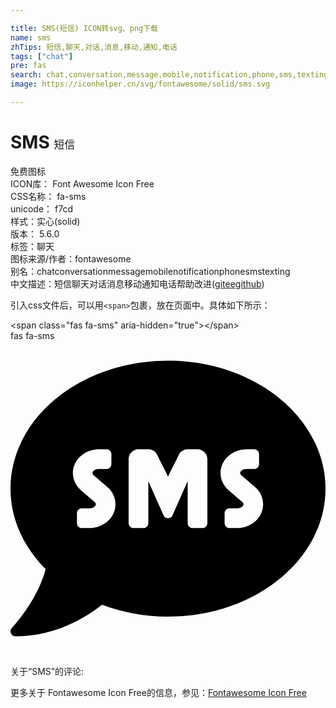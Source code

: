 ```yaml
---

title: SMS(短信) ICON转svg、png下载
name: sms
zhTips: 短信,聊天,对话,消息,移动,通知,电话
tags: ["chat"]
pre: fas
search: chat,conversation,message,mobile,notification,phone,sms,texting
image: https://iconhelper.cn/svg/fontawesome/solid/sms.svg

---
```


# SMS  <small style="font-size: 60%;font-weight: 100">短信</small>


<div class="detail-page">
<p>
<span><span class="badge-success badge">免费图标</span> </span>
<br/>
<span>
ICON库：
<span class="badge-secondary badge">Font Awesome Icon Free</span> 
</span>
<br/>
<span>
CSS名称：
<span class="badge-secondary badge">fa-sms</span> 
</span>
<br/>
<span>
unicode：
<span class="badge-secondary badge">f7cd</span> 
<copy-btn content='f7cd' btn-title=""></copy-btn>
<copy-btn :content='String.fromCodePoint(parseInt("f7cd", 16))' btn-title="复制U"></copy-btn>
</span><br/><span>样式：<span class="badge-light badge">实心(solid)</span></span>
<br/>
<span>
版本：
<span class="badge-secondary badge">5.6.0</span> 
</span><br/><span>标签：<span class="badge-light badge"><router-link to="/tags/chat.html">聊天</router-link></span></span>
<br/>
<span>图标来源/作者：<span class="badge-light badge">fontawesome</span></span> 
<br/>
<span>别名：<span class="badge-light badge">chat</span><span class="badge-light badge">conversation</span><span class="badge-light badge">message</span><span class="badge-light badge">mobile</span><span class="badge-light badge">notification</span><span class="badge-light badge">phone</span><span class="badge-light badge">sms</span><span class="badge-light badge">texting</span></span><br/><span class="zh-detail">中文描述：<span class="badge-primary badge">短信</span><span class="badge-primary badge">聊天</span><span class="badge-primary badge">对话</span><span class="badge-primary badge">消息</span><span class="badge-primary badge">移动</span><span class="badge-primary badge">通知</span><span class="badge-primary badge">电话</span><span class="help-link"><span>帮助改进</span>(<a href="https://gitee.com/liuwave/icon-helper/edit/master/json/fontawesome/solid/sms.json" target="_blank" rel="noopener noreferrer">gitee</a><a href="https://github.com/liuwave/icon-helper/edit/master/json/fontawesome/solid/sms.json" target="_blank" rel="noopener noreferrer">github</a></span>)</span><br/>
</p>
</div>
<div class="alert alert-dark">
  <i class="fas fa-sms fa-xs"></i>
  <i class="fas fa-sms fa-sm"></i>
  <i class="fas fa-sms fa-lg"></i>
  <i class="fas fa-sms fa-2x"></i>
  <i class="fas fa-sms fa-3x"></i>
  <i class="fas fa-sms fa-5x"></i>
  <i class="fas fa-sms fa-7x"></i>
</div>
<div>
  <p>引入css文件后，可以用<code>&lt;span&gt;</code>包裹，放在页面中。具体如下所示：    
  </p>
  <div class="alert alert-primary" style="font-size: 14px">
    &lt;span class="fas fa-sms" aria-hidden="true"&gt;&lt;/span&gt;
    <copy-btn content='<span class="fas fa-sms" aria-hidden="true"></span>'></copy-btn>
  </div>
  <div class="alert alert-secondary">
    <i class="fas fa-sms"
    style="font-size: 24px"
    aria-hidden="true"></i> fas fa-sms
    <copy-btn content="fas fa-sms" btn-title="复制图标名称"></copy-btn>
  </div>
</div>
<div id="svg" class="svg-wrap">
<svg xmlns="http://www.w3.org/2000/svg" viewBox="0 0 512 512"><path d="M256 32C114.6 32 0 125.1 0 240c0 49.6 21.4 95 57 130.7C44.5 421.1 2.7 466 2.2 466.5c-2.2 2.3-2.8 5.7-1.5 8.7 1.3 3 4.1 4.8 7.3 4.8 66.3 0 116-31.8 140.6-51.4 32.7 12.3 69 19.4 107.4 19.4 141.4 0 256-93.1 256-208S397.4 32 256 32zM128.2 304H116c-4.4 0-8-3.6-8-8v-16c0-4.4 3.6-8 8-8h12.3c6 0 10.4-3.5 10.4-6.6 0-1.3-.8-2.7-2.1-3.8l-21.9-18.8c-8.5-7.2-13.3-17.5-13.3-28.1 0-21.3 19-38.6 42.4-38.6H156c4.4 0 8 3.6 8 8v16c0 4.4-3.6 8-8 8h-12.3c-6 0-10.4 3.5-10.4 6.6 0 1.3.8 2.7 2.1 3.8l21.9 18.8c8.5 7.2 13.3 17.5 13.3 28.1.1 21.3-19 38.6-42.4 38.6zm191.8-8c0 4.4-3.6 8-8 8h-16c-4.4 0-8-3.6-8-8v-68.2l-24.8 55.8c-2.9 5.9-11.4 5.9-14.3 0L224 227.8V296c0 4.4-3.6 8-8 8h-16c-4.4 0-8-3.6-8-8V192c0-8.8 7.2-16 16-16h16c6.1 0 11.6 3.4 14.3 8.8l17.7 35.4 17.7-35.4c2.7-5.4 8.3-8.8 14.3-8.8h16c8.8 0 16 7.2 16 16v104zm48.3 8H356c-4.4 0-8-3.6-8-8v-16c0-4.4 3.6-8 8-8h12.3c6 0 10.4-3.5 10.4-6.6 0-1.3-.8-2.7-2.1-3.8l-21.9-18.8c-8.5-7.2-13.3-17.5-13.3-28.1 0-21.3 19-38.6 42.4-38.6H396c4.4 0 8 3.6 8 8v16c0 4.4-3.6 8-8 8h-12.3c-6 0-10.4 3.5-10.4 6.6 0 1.3.8 2.7 2.1 3.8l21.9 18.8c8.5 7.2 13.3 17.5 13.3 28.1.1 21.3-18.9 38.6-42.3 38.6z"/></svg>
</div>
<detail full-name='fa-sms'></detail>
<div>
<p>关于“SMS”的评论:</p>
</div>
<Vssue title="关于“SMS”的评论" ></Vssue>    
<div><p>更多关于  Fontawesome Icon Free的信息，参见：<a target="_blank" href="https://iconhelper.cn/fontawesome.html">Fontawesome Icon Free</a>
</p></div>
